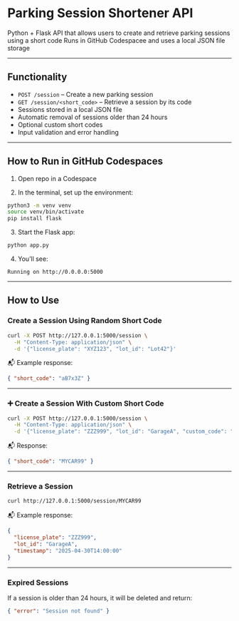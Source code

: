 # Parking Session Shortener API

Python + Flask API that allows users to create and retrieve parking sessions using a short code
Runs in GitHub Codespacee and uses a local JSON file storage

---

## Functionality

- `POST /session` – Create a new parking session
- `GET /session/<short_code>` – Retrieve a session by its code
- Sessions stored in a local JSON file
- Automatic removal of sessions older than 24 hours
- Optional custom short codes
- Input validation and error handling

---

## How to Run in GitHub Codespaces

1. Open repo in a Codespace

2. In the terminal, set up the environment:

```bash
python3 -m venv venv
source venv/bin/activate
pip install flask
```

3. Start the Flask app:

```bash
python app.py
```

4. You’ll see:
```
Running on http://0.0.0.0:5000
```

---

## How to Use

### Create a Session Using Random Short Code

```bash
curl -X POST http://127.0.0.1:5000/session \
  -H "Content-Type: application/json" \
  -d '{"license_plate": "XYZ123", "lot_id": "Lot42"}'
```

📬 Example response:
```json
{ "short_code": "aB7x3Z" }
```

---

### ➕ Create a Session With Custom Short Code

```bash
curl -X POST http://127.0.0.1:5000/session \
  -H "Content-Type: application/json" \
  -d '{"license_plate": "ZZZ999", "lot_id": "GarageA", "custom_code": "MYCAR99"}'
```

📬 Response:
```json
{ "short_code": "MYCAR99" }
```

---

### Retrieve a Session

```bash
curl http://127.0.0.1:5000/session/MYCAR99
```

📬 Example response:
```json
{
  "license_plate": "ZZZ999",
  "lot_id": "GarageA",
  "timestamp": "2025-04-30T14:00:00"
}
```

---

### Expired Sessions

If a session is older than 24 hours, it will be deleted and return:

```json
{ "error": "Session not found" }
```

